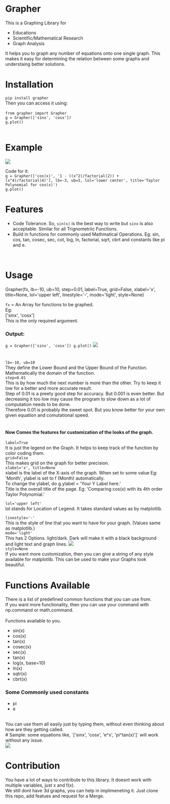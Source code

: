 # Grapher

This is a Graphing Library for
- Educations
- Scientific/Mathematical Research
- Graph Analysis

It helps you to graph any number of equations onto one single graph. This makes it easy for determining the relation between some graphs and understaing better solutions.

# Installation
`pip install grapher`<br>
Then you can access it using:<br>
<br>
`from grapher import Grapher`<br>
`g = Grapher(['sinx', 'cosx'])`<br>
`g.plot()`<br>
<br>
# Example
<img src="https://i.imgur.com/t4NX73q.png">

Code for it:<br>
`g = Grapher(['cos(x)', '1 - ((x^2)/factorial(2)) + (x^4)/factorial(4)'], lb=-3, ub=3, lol='lower center', title='Taylor Polynomial for cos(x)')`<br>
`g.plot()`<br>

# Features
- Code Tolerance. So, `sin(x)` is the best way to write but `sinx` is also acceptable. Similar for all Trignometriic Functions.
- Build in functions for commonly used Mathmatical Operations. Eg: sin, cos, tan, cosec, sec, cot, log, ln, factorial, sqrt, cbrt and constants like pi and e.

<br>

# Usage

Grapher(fx, lb=-10, ub=10, step=0.01, label=True, grid=False, xlabel='x', title=None, lol='upper left', linestyle='-', mode='light', style=None)

`fx` = An Array for functions to be graphed.<br>
Eg:<br>
['sinx', 'cosx']<br>
This is the only required argument.
### Output:
`
g = Grapher(['sinx', 'cosx'])
g.plot()
`
<img src="https://i.imgur.com/jFuA5Oq.png">
#
`lb=-10, ub=10`<br>
They define the Lower Bound and the Upper Bound of the Function. Mathematically the domain of the function.
<br>
`step=0.01`<br>
This is by how much the next number is more than the other. Try to keep it low for a better and more accurate result. <br>
Step of 0.01 is a preety good step for accuracy. But 0.001 is even better. But decreasing it too low may cause the program to slow down as a lot of computation needs to be done.<br>
Therefore 0.01 is probably the sweet spot. But you know better for your own given equation and comutational speed.
<br><br>
#### Now Comes the features for customization of the looks of the graph.
`label=True`<br>
It is just the legend on the Graph. It helps to keep track of the function by color coding them.
<br>
`grid=False`<br>
This makes grid on the graph for better precision.
<br>
`xlabel='x', title=None`<br>
xlabel is the label of the X-axis of the graph. When set to some value Eg: 'Month', ylabel is set to f (Month) automatically.<br>
To change the ylabel, do g.ylabel = 'Your Y Label here.'
<br>
Title is the overall title of the page. Eg: 'Comparing cos(x) with its 4th order Taylor Polynomial.'
<br>

`lol='upper left'`<br>
lol stands for Location of Legend. It takes standard values as by matplotlib.
<br>

`linestyle='-'`<br>
This is the style of line that you want to have for your graph. (Values same as matplotlib.)
<br>
`mode='light'`<br>
This has 2 Options. light/dark. Dark will make it with a black background and light text and graph lines.
<img src="https://i.imgur.com/a00YFpx.png">
<br>
`style=None`<br>
If you want more customization, then you can give a string of any style available for matplotlib. This can be used to make your Graphs look beautiful.
<br>

# Functions Available
There is a list of predefined common functions that you can use from.<br>
If you want more functionality, then you can use your command with np.command or math.command.<br>
<br>
Functions available to you.
- sin(x)
- cos(x)
- tan(x)
- cosec(x)
- sec(x)
- tan(x)
- log(x, base=10)
- ln(x)
- sqtr(x)
- cbrt(x)
### Some Commonly used constants
- pi
- e
<br>
You can use them all easily just by typing them, without even thinking about how are they getting called.
<br>
# Sample:
some equations like, `['sinx', 'cosx', 'e^x', 'pi^tan(x)']` will work without any issue.
<br>
<img src="https://i.imgur.com/Ii8Cj7K.png">

# Contribution
You have a lot of ways to contribute to this library. It doesnt work with multiple variables, just x and f(x).<br>
We still dont have 3d graphs, you can help in implimeneting it. Just clone this repo, add featues and request for a Merge.<br>

